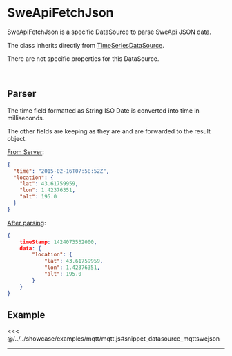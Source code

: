 # SweApiFetchJson

SweApiFetchJson is a specific DataSource to parse SweApi JSON data.

The class inherits directly from [TimeSeriesDataSource](general.md).

There are not specific properties for this DataSource.

<br/>
<DocumentationLoad path="/guide/api/SweApiFetchJson.html"/>

## Parser
The time field formatted as String ISO Date is converted into time in milliseconds.

The other fields are keeping as they are and are forwarded to the result object.

<ins>From Server</ins>:

```json
{
  "time": "2015-02-16T07:58:52Z",
  "location": {
    "lat": 43.61759959, 
    "lon": 1.42376351, 
    "alt": 195.0
  }
}
```

<ins>After parsing</ins>:

```json
{
    timeStamp: 1424073532000,
    data: {
        "location": {
            "lat": 43.61759959, 
            "lon": 1.42376351, 
            "alt": 195.0
        }              
    }
}  
```

## Example

<<< @/../../showcase/examples/mqtt/mqtt.js#snippet_datasource_mqttswejson

<hr class="demo-hr"/>

<Example path="/showcase/mqtt.html" style="border:none;width:100%;height: 500px" />
